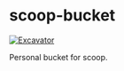 # scoop-bucket

[![Excavator](https://github.com/MaoKwen/scoop-bucket/actions/workflows/excavator.yml/badge.svg?branch=master)](https://github.com/MaoKwen/scoop-bucket/actions/workflows/excavator.yml)

Personal bucket for scoop.
